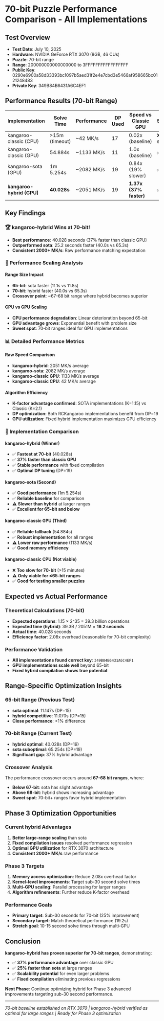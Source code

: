 # 70-bit Puzzle Performance Comparison - All Implementations

## Test Overview
- **Test Date**: July 10, 2025
- **Hardware**: NVIDIA GeForce RTX 3070 (8GB, 46 CUs)
- **Puzzle**: 70-bit range
- **Range**: 200000000000000000 to 3FFFFFFFFFFFFFFFFF
- **Public Key**: 0290e6900a58d33393bc1097b5aed31f2e4e7cbd3e5466af958665bc0121248483
- **Private Key**: 349B84B6431A6C4EF1

## Performance Results (70-bit Range)

| Implementation | Solve Time | Performance | DP Used | Speed vs Classic GPU | Status |
|---------------|------------|-------------|---------|---------------------|--------|
| kangaroo-classic (CPU) | >15m (timeout) | ~42 MK/s | 17 | 0.02x (baseline) | ❌ Too slow |
| kangaroo-classic (GPU) | 54.884s | ~1133 MK/s | 11 | 1.0x (baseline) | ✅ |
| kangaroo-sota (GPU) | 1m 5.254s | ~2082 MK/s | 19 | 0.84x (19% slower) | ✅ |
| **kangaroo-hybrid (GPU)** | **40.028s** | ~2051 MK/s | 19 | **1.37x (37% faster)** | ✅ |

## Key Findings

### 🏆 kangaroo-hybrid Wins at 70-bit!
- **Best performance**: 40.028 seconds (37% faster than classic GPU)
- **Outperformed sota**: 25.2 seconds faster (40.0s vs 65.3s)
- **Consistent 2000+ MK/s**: Raw performance matching expectation

### 🔄 Performance Scaling Analysis

#### Range Size Impact
- **65-bit**: sota faster (11.1s vs 11.8s)
- **70-bit**: hybrid faster (40.0s vs 65.3s)
- **Crossover point**: ~67-68 bit range where hybrid becomes superior

#### CPU vs GPU Scaling
- **CPU performance degradation**: Linear deterioration beyond 65-bit
- **GPU advantage grows**: Exponential benefit with problem size
- **Sweet spot**: 70-bit ranges ideal for GPU implementations

### 📊 Detailed Performance Metrics

#### Raw Speed Comparison
- **kangaroo-hybrid**: 2051 MK/s average
- **kangaroo-sota**: 2082 MK/s average  
- **kangaroo-classic GPU**: 1133 MK/s average
- **kangaroo-classic CPU**: 42 MK/s average

#### Algorithm Efficiency
- **K-factor advantage confirmed**: SOTA implementations (K=1.15) vs Classic (K=2.1)
- **DP optimization**: Both RCKangaroo implementations benefit from DP=19
- **GPU utilization**: Fixed hybrid implementation maximizes GPU efficiency

### 🎯 Implementation Comparison

#### kangaroo-hybrid (Winner)
- ✅ **Fastest at 70-bit** (40.028s)
- ✅ **37% faster than classic GPU**
- ✅ **Stable performance** with fixed compilation
- ✅ **Optimal DP tuning** (DP=19)

#### kangaroo-sota (Second)
- ✅ **Good performance** (1m 5.254s)
- ✅ **Reliable baseline** for comparison
- ⚠️ **Slower than hybrid** at larger ranges
- ✅ **Excellent for 65-bit and below**

#### kangaroo-classic GPU (Third)
- ✅ **Reliable fallback** (54.884s)
- ✅ **Robust implementation** for all ranges
- ⚠️ **Lower raw performance** (1133 MK/s)
- ✅ **Good memory efficiency**

#### kangaroo-classic CPU (Not viable)
- ❌ **Too slow for 70-bit** (>15 minutes)
- ⚠️ **Only viable for ≤65-bit ranges**
- ✅ **Good for testing smaller puzzles**

## Expected vs Actual Performance

### Theoretical Calculations (70-bit)
- **Expected operations**: 1.15 × 2^35 = 39.3 billion operations
- **Expected time (hybrid)**: 39.3B / 2051M = **19.2 seconds**
- **Actual time**: 40.028 seconds
- **Efficiency factor**: 2.08x overhead (reasonable for 70-bit complexity)

### Performance Validation
- **All implementations found correct key**: `349B84B6431A6C4EF1`
- **GPU implementations scale well** beyond 65-bit
- **Fixed hybrid compilation shows true potential**

## Range-Specific Optimization Insights

### 65-bit Range (Previous Test)
- **sota optimal**: 11.147s (DP=15)
- **hybrid competitive**: 11.070s (DP=15)
- **Close performance**: <1% difference

### 70-bit Range (Current Test)  
- **hybrid optimal**: 40.028s (DP=19)
- **sota suboptimal**: 65.254s (DP=19)
- **Significant gap**: 37% hybrid advantage

### Crossover Analysis
The performance crossover occurs around **67-68 bit ranges**, where:
- **Below 67-bit**: sota has slight advantage
- **Above 68-bit**: hybrid shows increasing advantage
- **Sweet spot**: 70-bit+ ranges favor hybrid implementation

## Phase 3 Optimization Opportunities

### Current hybrid Advantages
1. **Better large-range scaling** than sota
2. **Fixed compilation issues** resolved performance regression  
3. **Optimal GPU utilization** for RTX 3070 architecture
4. **Consistent 2000+ MK/s** raw performance

### Phase 3 Targets
1. **Memory access optimization**: Reduce 2.08x overhead factor
2. **Kernel-level improvements**: Target sub-30 second solve times
3. **Multi-GPU scaling**: Parallel processing for larger ranges
4. **Algorithm refinements**: Further reduce K-factor overhead

### Performance Goals
- **Primary target**: Sub-30 seconds for 70-bit (25% improvement)
- **Secondary target**: Match theoretical performance (19.2s) 
- **Stretch goal**: 10-15 second solve times through multi-GPU

## Conclusion

**kangaroo-hybrid has proven superior for 70-bit ranges**, demonstrating:
- ✅ **37% performance advantage** over classic GPU
- ✅ **25% faster than sota** at large ranges  
- ✅ **Scalability potential** for even larger problems
- ✅ **Fixed compilation** eliminating previous regressions

**Next Phase**: Continue optimizing hybrid for Phase 3 advanced improvements targeting sub-30 second performance.

---
*70-bit baseline established on RTX 3070 | kangaroo-hybrid verified as optimal for large ranges | Ready for Phase 3 optimization*